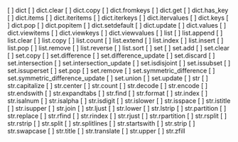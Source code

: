 [ ] dict
[ ] dict.clear
[ ] dict.copy
[ ] dict.fromkeys
[ ] dict.get
[ ] dict.has_key
[ ] dict.items
[ ] dict.iteritems
[ ] dict.iterkeys
[ ] dict.itervalues
[ ] dict.keys
[ ] dict.pop
[ ] dict.popitem
[ ] dict.setdefault
[ ] dict.update
[ ] dict.values
[ ] dict.viewitems
[ ] dict.viewkeys
[ ] dict.viewvalues
[ ] list
[ ] list.append
[ ] list.clear
[ ] list.copy
[ ] list.count
[ ] list.extend
[ ] list.index
[ ] list.insert
[ ] list.pop
[ ] list.remove
[ ] list.reverse
[ ] list.sort
[ ] set
[ ] set.add
[ ] set.clear
[ ] set.copy
[ ] set.difference
[ ] set.difference_update
[ ] set.discard
[ ] set.intersection
[ ] set.intersection_update
[ ] set.isdisjoint
[ ] set.issubset
[ ] set.issuperset
[ ] set.pop
[ ] set.remove
[ ] set.symmetric_difference
[ ] set.symmetric_difference_update
[ ] set.union
[ ] set.update
[ ] str
[ ] str.capitalize
[ ] str.center
[ ] str.count
[ ] str.decode
[ ] str.encode
[ ] str.endswith
[ ] str.expandtabs
[ ] str.find
[ ] str.format
[ ] str.index
[ ] str.isalnum
[ ] str.isalpha
[ ] str.isdigit
[ ] str.islower
[ ] str.isspace
[ ] str.istitle
[ ] str.isupper
[ ] str.join
[ ] str.ljust
[ ] str.lower
[ ] str.lstrip
[ ] str.partition
[ ] str.replace
[ ] str.rfind
[ ] str.rindex
[ ] str.rjust
[ ] str.rpartition
[ ] str.rsplit
[ ] str.rstrip
[ ] str.split
[ ] str.splitlines
[ ] str.startswith
[ ] str.strip
[ ] str.swapcase
[ ] str.title
[ ] str.translate
[ ] str.upper
[ ] str.zfill
